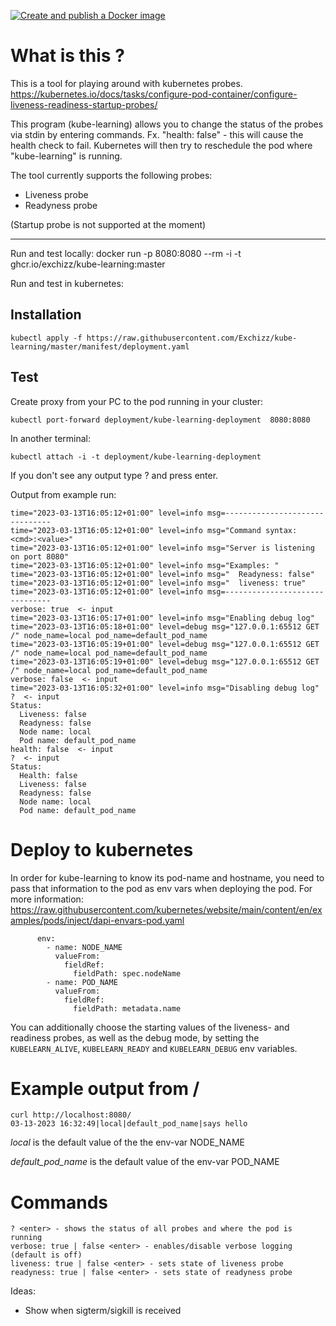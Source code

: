 [![Create and publish a Docker image](https://github.com/Exchizz/kube-learning/actions/workflows/go.yml/badge.svg)](https://github.com/Exchizz/kube-learning/actions/workflows/go.yml)
# What is this ? 
This is a tool for playing around with kubernetes probes.
https://kubernetes.io/docs/tasks/configure-pod-container/configure-liveness-readiness-startup-probes/


This program (kube-learning) allows you to change the status of the probes via stdin by entering commands. Fx. "health: false" - this will cause the health check to fail. Kubernetes will then try to reschedule the pod where "kube-learning" is running.

The tool currently supports the following probes:
 - Liveness probe 
 - Readyness probe

(Startup probe is not supported at the moment)

---

Run and test locally:
docker run -p 8080:8080 --rm -i -t ghcr.io/exchizz/kube-learning:master

Run and test in kubernetes:

## Installation
```
kubectl apply -f https://raw.githubusercontent.com/Exchizz/kube-learning/master/manifest/deployment.yaml
```

## Test
Create proxy from your PC to the pod running in your cluster:
```
kubectl port-forward deployment/kube-learning-deployment  8080:8080
```
In another terminal:
```
kubectl attach -i -t deployment/kube-learning-deployment
```
If you don't see any output type ? and press enter.

Output from example run:

```
time="2023-03-13T16:05:12+01:00" level=info msg=-------------------------------
time="2023-03-13T16:05:12+01:00" level=info msg="Command syntax: <cmd>:<value>"   
time="2023-03-13T16:05:12+01:00" level=info msg="Server is listening on port 8080"
time="2023-03-13T16:05:12+01:00" level=info msg="Examples: "
time="2023-03-13T16:05:12+01:00" level=info msg="  Readyness: false"
time="2023-03-13T16:05:12+01:00" level=info msg="  liveness: true"
time="2023-03-13T16:05:12+01:00" level=info msg=-------------------------------   
verbose: true  <- input
time="2023-03-13T16:05:17+01:00" level=info msg="Enabling debug log"
time="2023-03-13T16:05:18+01:00" level=debug msg="127.0.0.1:65512 GET /" node_name=local pod_name=default_pod_name
time="2023-03-13T16:05:19+01:00" level=debug msg="127.0.0.1:65512 GET /" node_name=local pod_name=default_pod_name
time="2023-03-13T16:05:19+01:00" level=debug msg="127.0.0.1:65512 GET /" node_name=local pod_name=default_pod_name
verbose: false  <- input
time="2023-03-13T16:05:32+01:00" level=info msg="Disabling debug log"
?  <- input
Status:
  Liveness: false
  Readyness: false
  Node name: local
  Pod name: default_pod_name
health: false  <- input
?  <- input
Status:
  Health: false
  Liveness: false
  Readyness: false
  Node name: local
  Pod name: default_pod_name
```

# Deploy to kubernetes
In order for kube-learning to know its pod-name and hostname, you need to pass that information to the pod as env vars when deploying the pod.
For more information: https://raw.githubusercontent.com/kubernetes/website/main/content/en/examples/pods/inject/dapi-envars-pod.yaml

```
      env:
        - name: NODE_NAME
          valueFrom:
            fieldRef:
              fieldPath: spec.nodeName
        - name: POD_NAME
          valueFrom:
            fieldRef:
              fieldPath: metadata.name
```

You can additionally choose the starting values of the liveness- and readiness probes, as well as the debug mode, by setting the `KUBELEARN_ALIVE`, `KUBELEARN_READY` and `KUBELEARN_DEBUG` env variables.

# Example output from /
```
curl http://localhost:8080/
03-13-2023 16:32:49|local|default_pod_name|says hello
```
*local* is the default value of the the env-var NODE_NAME

*default_pod_name* is the default value of the env-var POD_NAME

# Commands
```
? <enter> - shows the status of all probes and where the pod is running
verbose: true | false <enter> - enables/disable verbose logging (default is off)
liveness: true | false <enter> - sets state of liveness probe
readyness: true | false <enter> - sets state of readyness probe
```

Ideas:
 - Show when sigterm/sigkill is received
